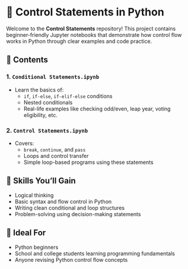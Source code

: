 # 🔁 Control Statements in Python

Welcome to the **Control Statements** repository! This project contains beginner-friendly Jupyter notebooks that demonstrate how control flow works in Python through clear examples and code practice.

## 📘 Contents

### 1. `Conditional Statements.ipynb`
- Learn the basics of:
  - `if`, `if-else`, `if-elif-else` conditions
  - Nested conditionals
  - Real-life examples like checking odd/even, leap year, voting eligibility, etc.

### 2. `Control Statements.ipynb`
- Covers:
  - `break`, `continue`, and `pass`
  - Loops and control transfer
  - Simple loop-based programs using these statements

## 🧠 Skills You’ll Gain
- Logical thinking
- Basic syntax and flow control in Python
- Writing clean conditional and loop structures
- Problem-solving using decision-making statements

## 📌 Ideal For
- Python beginners
- School and college students learning programming fundamentals
- Anyone revising Python control flow concepts
